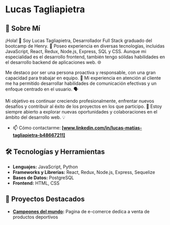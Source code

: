 # Lucas Tagliapietra
## 🚀 Sobre Mí
¡Hola! 👋 Soy Lucas Tagliapietra, Desarrollador Full Stack graduado del bootcamp de Henry. 🚀 Poseo experiencia en diversas tecnologías, incluidas JavaScript, React, Redux, Node.js, Express, SQL y CSS. Aunque mi especialidad es el desarrollo frontend, también tengo sólidas habilidades en el desarrollo backend de aplicaciones web. 🌐

Me destaco por ser una persona proactiva y responsable, con una gran capacidad para trabajar en equipo. 👥 Mi experiencia en atención al cliente me ha permitido desarrollar habilidades de comunicación efectivas y un enfoque centrado en el usuario. 🗣️

Mi objetivo es continuar creciendo profesionalmente, enfrentar nuevos desafíos y contribuir al éxito de los proyectos en los que participo. 🎯 Estoy siempre abierto a explorar nuevas oportunidades y colaboraciones en el ámbito del desarrollo web. 💡
- 📫 Cómo contactarme: **[www.linkedin.com/in/lucas-matías-tagliapietra-b48667211]**


## 🛠️ Tecnologías y Herramientas

- **Lenguajes:** JavaScript, Python
- **Frameworks y Librerías:** React, Redux, Node.js, Express, Sequelize
- **Bases de Datos:** PostgreSQL
- **Frontend:** HTML, CSS


## 📌 Proyectos Destacados

- **[Campeones del mundo](https://github.com/lucastagliapietra19/H-PF18B-CampeonesDelMundo.git):** Pagina de e-comerce dedica a venta de productos deportivos



